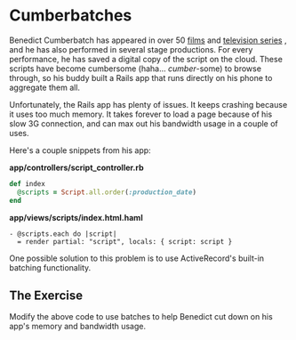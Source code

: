 # Cumberbatches

Benedict Cumberbatch has appeared in over 50 [films](http://www.imdb.com/title/tt1408101/) and [television series](http://www.imdb.com/title/tt1475582/) , and he has also performed in several stage productions. For every performance, he has saved a digital copy of the script on the cloud. These scripts have become cumbersome (haha... _cumber_-some) to browse through, so his buddy built a Rails app that runs directly on his phone to aggregate them all.

Unfortunately, the Rails app has plenty of issues. It keeps crashing because it uses too much memory. It takes forever to load a page because of his slow 3G connection, and can max out his bandwidth usage in a couple of uses.

Here's a couple snippets from his app:

**app/controllers/script_controller.rb**

```ruby
def index
  @scripts = Script.all.order(:production_date)
end
```

**app/views/scripts/index.html.haml**

```haml
- @scripts.each do |script|
  = render partial: "script", locals: { script: script }
```

One possible solution to this problem is to use ActiveRecord's built-in batching functionality.

## The Exercise

Modify the above code to use batches to help Benedict cut down on his app's memory and bandwidth usage.
